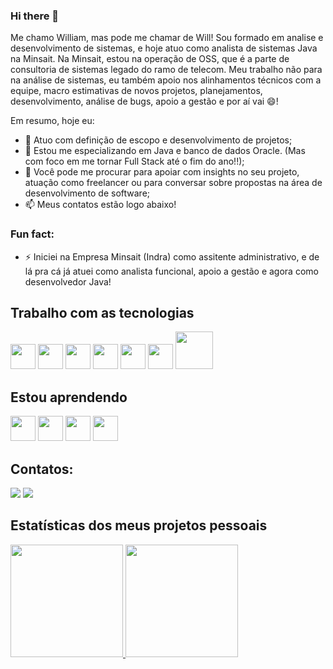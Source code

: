 ### Hi there 👋

Me chamo William, mas pode me chamar de Will! Sou formado em analise e desenvolvimento de sistemas, e hoje atuo como analista de sistemas Java na Minsait. Na Minsait, estou na operação de OSS, que é a parte de consultoria de sistemas legado do ramo de telecom. Meu trabalho não para na análise de sistemas, eu também apoio nos alinhamentos técnicos com a equipe, macro estimativas de novos projetos, planejamentos, desenvolvimento, análise de bugs, apoio a gestão e por aí vai 😄!

Em resumo, hoje eu:

- 🔭 Atuo com definição de escopo e desenvolvimento de projetos;
- 🌱 Estou me especializando em Java e banco de dados Oracle. (Mas com foco em me tornar Full Stack até o fim do ano!!);
- 💬 Você pode me procurar para apoiar com insights no seu projeto, atuação como freelancer ou para conversar sobre propostas na área de desenvolvimento de software;
- 📫 Meus contatos estão logo abaixo!

### Fun fact:
- ⚡ Iniciei na Empresa Minsait (Indra) como assitente administrativo, e de lá pra cá já atuei como analista funcional, apoio a gestão e agora como desenvolvedor Java!


## Trabalho com as tecnologias
<div style="align=center">
<img src="https://cdn.jsdelivr.net/gh/devicons/devicon/icons/java/java-original.svg" width="40" height="40"/> <img src="https://cdn.jsdelivr.net/gh/devicons/devicon/icons/html5/html5-original.svg" width="40" height="40" /> <img src="https://cdn.jsdelivr.net/gh/devicons/devicon/icons/css3/css3-original.svg" width="40" height="40" /> <img src="https://cdn.jsdelivr.net/gh/devicons/devicon/icons/javascript/javascript-original.svg" width="40" height="40" /> <img src="https://cdn.jsdelivr.net/gh/devicons/devicon/icons/apache/apache-original.svg" width="40" height="40" /> <img src="https://cdn.jsdelivr.net/gh/devicons/devicon/icons/gitlab/gitlab-original-wordmark.svg" width="40" height="40" /> <img src="https://cdn.jsdelivr.net/gh/devicons/devicon/icons/oracle/oracle-original.svg" width="60" height="60" />        
          

 </div>         

## Estou aprendendo
<img src="https://cdn.jsdelivr.net/gh/devicons/devicon/icons/jenkins/jenkins-original.svg" width="40" height="40" /> <img src="https://cdn.jsdelivr.net/gh/devicons/devicon/icons/linux/linux-original.svg" width="40" height="40"/> <img src="https://cdn.jsdelivr.net/gh/devicons/devicon/icons/spring/spring-original-wordmark.svg" width="40" height="40" /> <img src="https://cdn.jsdelivr.net/gh/devicons/devicon/icons/tomcat/tomcat-original-wordmark.svg" width="40" height="40" />

## Contatos:

<div>
<a href="https://instagram.com/rmss_will" target="_blank"><img src="https://img.shields.io/badge/-Instagram-%23E4405F?style=for-the-badge&logo=instagram&logoColor=white" target="_blank"></a>
<a href="https://www.linkedin.com/in/william-ramos-p/" target="_blank"><img src="https://img.shields.io/badge/-LinkedIn-%230077B5?style=for-the-badge&logo=linkedin&logoColor=white" target="_blank"></a>   
</div>

## Estatísticas dos meus projetos pessoais

<div>
<a href="https://github.com/wsramos">
<img height="180em" src="https://github-readme-stats.vercel.app/api/top-langs/?username=wsramos&layout=compact&langs_count=7&theme=dracula"/>
<img height="180em" src="https://github-readme-stats.vercel.app/api?username=wsramos&show_icons=true&theme=dracula&include_all_commits=true&count_private=true"/>
</div>
